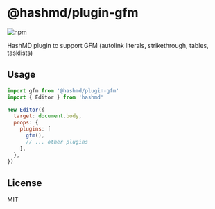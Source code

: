# @hashmd/plugin-gfm

[![npm](https://img.shields.io/npm/v/@hashmd/plugin-gfm.svg)](https://npm.im/@hashmd/plugin-gfm)

HashMD plugin to support GFM (autolink literals, strikethrough, tables, tasklists)

## Usage

```js
import gfm from '@hashmd/plugin-gfm'
import { Editor } from 'hashmd'

new Editor({
  target: document.body,
  props: {
    plugins: [
      gfm(),
      // ... other plugins
    ],
  },
})
```

## License

MIT
